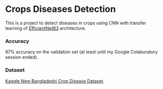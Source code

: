 # Crops Diseases Detection

This is a project to detect diseases in crops using CNN with transfer learning of [EfficientNetB3](https://arxiv.org/abs/1905.11946) architecture.

### Accuracy

97% accuracy on the validation set (at least until my Google Colaboratory session ended).

### Dataset

[Kaggle New Bangladeshi Crop Disease Dataset](https://www.kaggle.com/datasets/nafishamoin/new-bangladeshi-crop-disease).
